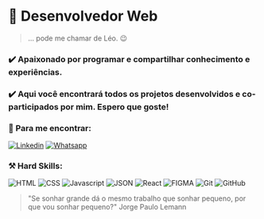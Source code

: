 # :beginner: Desenvolvedor Web

> ... pode me chamar de Léo. :wink:

### :heavy_check_mark: Apaixonado por programar e compartilhar conhecimento e experiências. 

### :heavy_check_mark: Aqui você encontrará todos os projetos desenvolvidos e co-participados por mim. Espero que goste!

### :link: Para me encontrar:

[![Linkedin](https://img.shields.io/badge/LinkedIn-0077B5?style=for-the-badge&logo=linkedin&logoColor=white)](https://www.linkedin.com/in/leonardomotass/)
[![Whatsapp](https://img.shields.io/badge/WhatsApp-25D366?style=for-the-badge&logo=whatsapp&logoColor=white)](https://api.whatsapp.com/send?phone=5571991812921)

### :hammer_and_pick: Hard Skills:

![HTML](https://img.shields.io/badge/HTML5-E34F26?style=for-the-badge&logo=html5&logoColor=white)
![CSS](https://img.shields.io/badge/CSS3-1572B6?style=for-the-badge&logo=css3&logoColor=white)
![Javascript](https://img.shields.io/badge/JavaScript-323330?style=for-the-badge&logo=javascript&logoColor=F7DF1E)
![JSON](https://img.shields.io/badge/json-5E5C5C?style=for-the-badge&logo=json&logoColor=white)
![React](https://img.shields.io/badge/React-20232A?style=for-the-badge&logo=react&logoColor=61DAFB)
![FIGMA](https://img.shields.io/badge/Figma-F24E1E?style=for-the-badge&logo=figma&logoColor=white)
![Git](https://img.shields.io/badge/GIT-E44C30?style=for-the-badge&logo=git&logoColor=white)
![GitHub](https://img.shields.io/badge/GitHub-100000?style=for-the-badge&logo=github&logoColor=white)


> "Se sonhar grande dá o mesmo trabalho que sonhar pequeno, por que vou sonhar pequeno?"  Jorge Paulo Lemann
